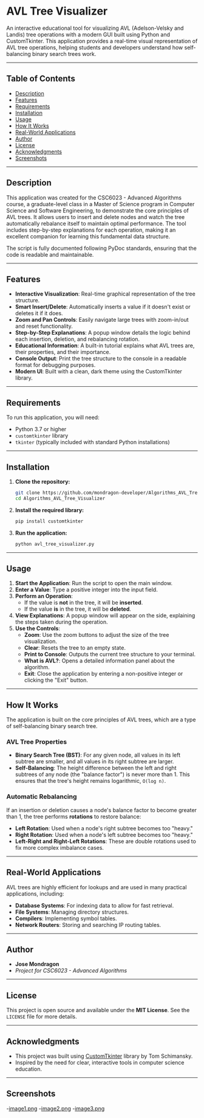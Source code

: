# AVL Tree Visualizer

An interactive educational tool for visualizing AVL (Adelson-Velsky and Landis) tree operations with a modern GUI built using Python and CustomTkinter. This application provides a real-time visual representation of AVL tree operations, helping students and developers understand how self-balancing binary search trees work.

---

## Table of Contents

- [Description](#descriptiondescription)
- [Features](#features)
- [Requirements](#requirements)
- [Installation](#installation)
- [Usage](#usage)
- [How It Works](#how-it-works)
- [Real-World Applications](#real-world-applications)
- [Author](#author)
- [License](#license)
- [Acknowledgments](#acknowledgments)
- [Screenshots](#screenshots)

---

## Description

This application was created for the CSC6023 - Advanced Algorithms course, a graduate-level class in a Master of Science program in Computer Science and Software Engineering, to demonstrate the core principles of AVL trees. It allows users to insert and delete nodes and watch the tree automatically rebalance itself to maintain optimal performance. The tool includes step-by-step explanations for each operation, making it an excellent companion for learning this fundamental data structure.

The script is fully documented following PyDoc standards, ensuring that the code is readable and maintainable.

---

## Features

- **Interactive Visualization**: Real-time graphical representation of the tree structure.
- **Smart Insert/Delete**: Automatically inserts a value if it doesn't exist or deletes it if it does.
- **Zoom and Pan Controls**: Easily navigate large trees with zoom-in/out and reset functionality.
- **Step-by-Step Explanations**: A popup window details the logic behind each insertion, deletion, and rebalancing rotation.
- **Educational Information**: A built-in tutorial explains what AVL trees are, their properties, and their importance.
- **Console Output**: Print the tree structure to the console in a readable format for debugging purposes.
- **Modern UI**: Built with a clean, dark theme using the CustomTkinter library.

---

## Requirements

To run this application, you will need:

- Python 3.7 or higher
- `customtkinter` library
- `tkinter` (typically included with standard Python installations)

---

## Installation

1.  **Clone the repository:**

    ```bash
    git clone https://github.com/mondragon-developer/Algorithms_AVL_Tree_Visualizer.git
    cd Algorithms_AVL_Tree_Visualizer
    ```

2.  **Install the required library:**

    ```bash
    pip install customtkinter
    ```

3.  **Run the application:**

    ```bash
    python avl_tree_visualizer.py
    ```

---

## Usage

1.  **Start the Application**: Run the script to open the main window.
2.  **Enter a Value**: Type a positive integer into the input field.
3.  **Perform an Operation**:
    - If the value is **not** in the tree, it will be **inserted**.
    - If the value **is** in the tree, it will be **deleted**.
4.  **View Explanations**: A popup window will appear on the side, explaining the steps taken during the operation.
5.  **Use the Controls**:
    - **Zoom**: Use the zoom buttons to adjust the size of the tree visualization.
    - **Clear**: Resets the tree to an empty state.
    - **Print to Console**: Outputs the current tree structure to your terminal.
    - **What is AVL?**: Opens a detailed information panel about the algorithm.
    - **Exit**: Close the application by entering a non-positive integer or clicking the "Exit" button.

---

## How It Works

The application is built on the core principles of AVL trees, which are a type of self-balancing binary search tree.

### AVL Tree Properties

- **Binary Search Tree (BST)**: For any given node, all values in its left subtree are smaller, and all values in its right subtree are larger.
- **Self-Balancing**: The height difference between the left and right subtrees of any node (the "balance factor") is never more than 1. This ensures that the tree's height remains logarithmic, `O(log n)`.

### Automatic Rebalancing

If an insertion or deletion causes a node's balance factor to become greater than 1, the tree performs **rotations** to restore balance:

- **Left Rotation**: Used when a node's right subtree becomes too "heavy."
- **Right Rotation**: Used when a node's left subtree becomes too "heavy."
- **Left-Right and Right-Left Rotations**: These are double rotations used to fix more complex imbalance cases.

---

## Real-World Applications

AVL trees are highly efficient for lookups and are used in many practical applications, including:

- **Database Systems**: For indexing data to allow for fast retrieval.
- **File Systems**: Managing directory structures.
- **Compilers**: Implementing symbol tables.
- **Network Routers**: Storing and searching IP routing tables.

---

## Author

- **Jose Mondragon**
- _Project for CSC6023 - Advanced Algorithms_

---

## License

This project is open source and available under the **MIT License**. See the `LICENSE` file for more details.

---

## Acknowledgments

- This project was built using [CustomTkinter](https://github.com/TomSchimansky/CustomTkinter) library by Tom Schimansky.
- Inspired by the need for clear, interactive tools in computer science education.

---

## Screenshots

-[image1.png](https://github.com/mondragon-developer/Algorithms_AVL_Tree_Visualizer/issues/1#issue-3203674732) 
-[image2.png](https://github.com/mondragon-developer/Algorithms_AVL_Tree_Visualizer/issues/2#issue-3203676095) 
-[image3.png](https://github.com/mondragon-developer/Algorithms_AVL_Tree_Visualizer/issues/3#issue-3203677192)
